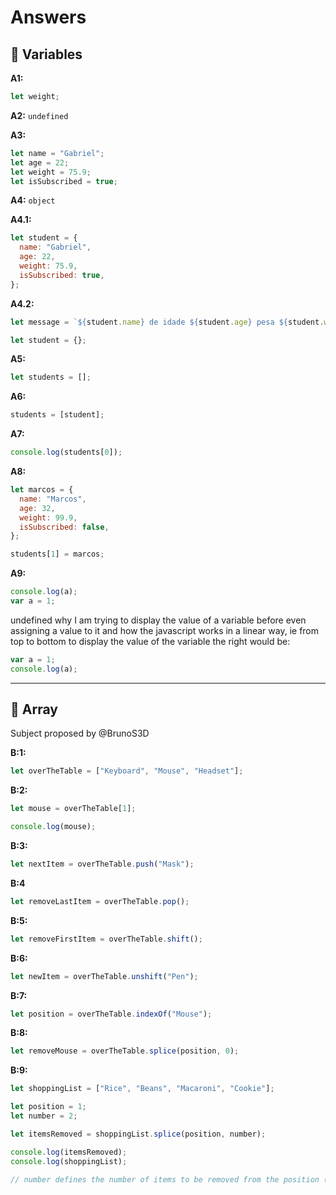 # Answers

## 🧱 Variables

**A1:**

```js
let weight;
```

**A2:** `undefined`

**A3:**

```js
let name = "Gabriel";
let age = 22;
let weight = 75.9;
let isSubscribed = true;
```

**A4:** `object`

**A4.1:**

```js
let student = {
  name: "Gabriel",
  age: 22,
  weight: 75.9,
  isSubscribed: true,
};
```

**A4.2:**

```js
let message = `${student.name} de idade ${student.age} pesa ${student.weight} kg`;
```

```js
let student = {};
```

**A5:**

```js
let students = [];
```

**A6:**

```js
students = [student];
```

**A7:**

```js
console.log(students[0]);
```

**A8:**

```js
let marcos = {
  name: "Marcos",
  age: 32,
  weight: 99.9,
  isSubscribed: false,
};
```

```js
students[1] = marcos;
```

**A9:**

```js
console.log(a);
var a = 1;
```

undefined why I am trying to display the value of a variable before even assigning a value to it and how the javascript works in a linear way, ie from top to bottom to display the value of the variable the right would be:

```js
var a = 1;
console.log(a);
```

---

## 📑 Array

Subject proposed by @BrunoS3D

**B:1:**

```js
let overTheTable = ["Keyboard", "Mouse", "Headset"];
```

**B:2:**

```js
let mouse = overTheTable[1];

console.log(mouse);
```

**B:3:**

```js
let nextItem = overTheTable.push("Mask");
```

**B:4**

```js
let removeLastItem = overTheTable.pop();
```

**B:5:**

```js
let removeFirstItem = overTheTable.shift();
```

**B:6:**

```js
let newItem = overTheTable.unshift("Pen");
```

**B:7:**

```js
let position = overTheTable.indexOf("Mouse");
```

**B:8:**

```js
let removeMouse = overTheTable.splice(position, 0);
```

**B:9:**

```js
let shoppingList = ["Rice", "Beans", "Macaroni", "Cookie"];

let position = 1;
let number = 2;

let itemsRemoved = shoppingList.splice(position, number);

console.log(itemsRemoved);
console.log(shoppingList);

// number defines the number of items to be removed from the position (position variable) towards the end of the array
```
